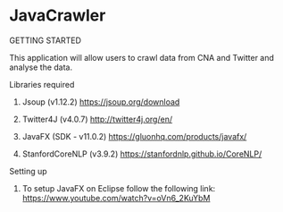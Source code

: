 # JavaCrawler

GETTING STARTED

 This application will allow users to crawl data from CNA and Twitter and analyse the data.

  Libraries required

  1. Jsoup (v1.12.2)
    https://jsoup.org/download

  2. Twitter4J (v4.0.7)
    http://twitter4j.org/en/

  3. JavaFX (SDK - v11.0.2)
    https://gluonhq.com/products/javafx/

  4. StanfordCoreNLP (v3.9.2)
     https://stanfordnlp.github.io/CoreNLP/

 Setting up
  1. To setup JavaFX on Eclipse follow the following link:
    https://www.youtube.com/watch?v=oVn6_2KuYbM
